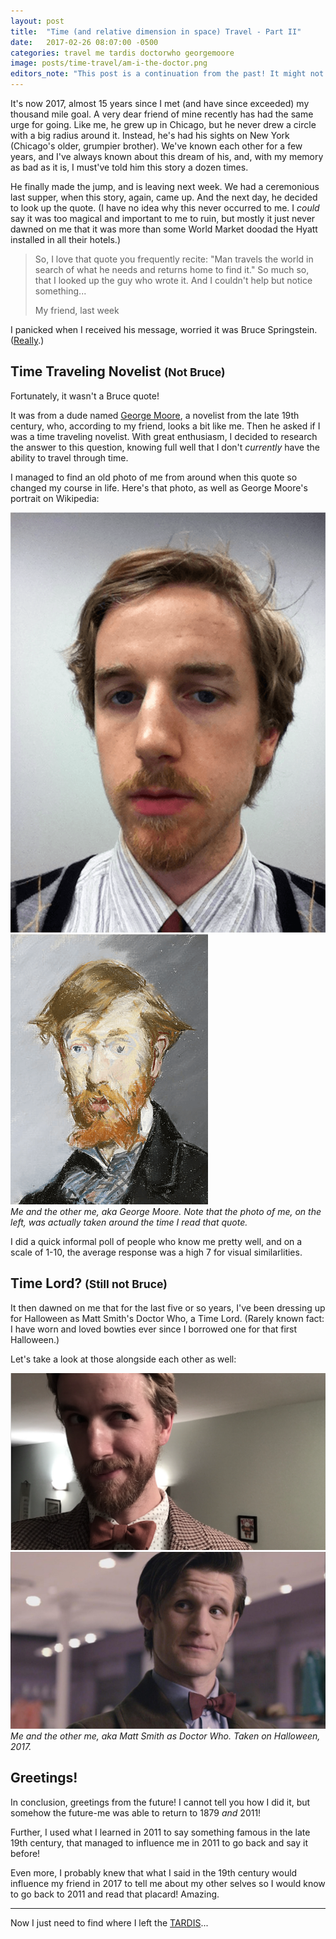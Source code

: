 ```yaml
---
layout: post
title:  "Time (and relative dimension in space) Travel - Part II"
date:   2017-02-26 08:07:00 -0500
categories: travel me tardis doctorwho georgemoore
image: posts/time-travel/am-i-the-doctor.png
editors_note: "This post is a continuation from the past! It might not make a whole lot of sense unless you go back and <a href='/2017/time-travel'>read it</a> first."
---
```


It's now 2017, almost 15 years since I met (and have since exceeded) my thousand mile goal.
A very dear friend of mine recently has had the same urge for going.
Like me, he grew up in Chicago, but he never drew a circle with a big radius around it.
Instead, he's had his sights on New York (Chicago's older, grumpier brother).
We've known each other for a few years, and I've always known about this dream of his, and, with my memory as bad as it is, I must've told him this story a dozen times.

He finally made the jump, and is leaving next week.
We had a ceremonious last supper, when this story, again, came up.
And the next day, he decided to look up the quote.
(I have no idea why this never occurred to me. I _could_ say it was too magical and important to me to ruin, but mostly it just never dawned on me that it was more than some World Market doodad the Hyatt installed in all their hotels.)

> So, I love that quote you frequently recite: "Man travels the world in search of what he needs and returns home to find it." 
> So much so, that I looked up the guy who wrote it.
> And I couldn't help but notice something...
> <footer>My friend, last week</footer>

I panicked when I received his message, worried it was Bruce Springstein. ([Really](/assets/images/posts/time-travel/not-bruce.png).)

## Time Traveling Novelist <small>(Not Bruce)</small>

Fortunately, it wasn't a Bruce quote!

It was from a dude named [George Moore](https://en.wikipedia.org/wiki/George_Moore_(novelist)), a novelist from the late 19th century, who, according to my friend, looks a bit like me.
Then he asked if I was a time traveling novelist.
With great enthusiasm, I decided to research the answer to this question, knowing full well that I don't _currently_ have the ability to travel through time.

I managed to find an old photo of me from around when this quote so changed my course in life.
Here's that photo, as well as George Moore's portrait on Wikipedia:

<div class="row">
  <div class="col-sm-4 col-sm-offset-1">
    <img class="img-responsive" src="/assets/images/posts/time-travel/me-not-george-moore.png" />
  </div>
  <div class="col-sm-4 col-sm-offset-1">
    <img class="img-responsive" src="/assets/images/posts/time-travel/george-moore.png" />
  </div>

  <div class="col-sm-9 col-sm-offset-1 text-center">
    <i class="small">
      Me and the other me, aka George Moore.
      Note that the photo of me, on the left, was actually taken around the time I read that quote.
    </i>
  </div>
</div>

I did a quick informal poll of people who know me pretty well, and on a scale of 1-10, the average response was a high 7 for visual similarlities.

## Time Lord? <small>(Still not Bruce)</small>

It then dawned on me that for the last five or so years, I've been dressing up for Halloween as Matt Smith's Doctor Who, a Time Lord. (Rarely known fact: I have worn and loved bowties ever since I borrowed one for that first Halloween.)

Let's take a look at those alongside each other as well:

<div class="row">
  <div class="col-sm-6">
    <img class="img-responsive" src="/assets/images/posts/time-travel/am-i-the-doctor.png" />
  </div>
  <div class="col-sm-6">
    <img class="img-responsive" src="/assets/images/posts/time-travel/the-doctor.png" />
  </div>
  <div class="col-sm-12 text-center">
    <i class="small">
      Me and the other me, aka Matt Smith as Doctor Who.
      Taken on Halloween, 2017.
    </i>
  </div>
</div>

## Greetings!

In conclusion, greetings from the future! I cannot tell you how I did it, but somehow the future-me was able to return to 1879 _and_ 2011!

Further, I used what I learned in 2011 to say something famous in the late 19th century, that managed to influence me in 2011 to go back and say it before!

Even more, I probably knew that what I said in the 19th century would influence my friend in 2017 to tell me about my other selves so I would know to go back to 2011 and read that placard! Amazing.

* * *

Now I just need to find where I left the [TARDIS](https://en.wikipedia.org/wiki/TARDIS)...
